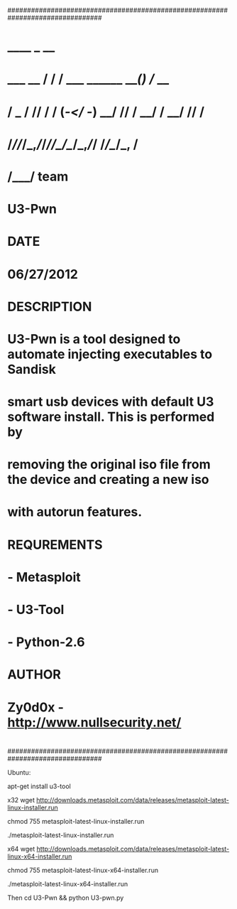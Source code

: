 ################################################################################
#                ____                     _ __                                 #
#     ___  __ __/ / /__ ___ ______ ______(_) /___ __                           #
#    / _ \/ // / / (_-</ -_) __/ // / __/ / __/ // /                           #
#   /_//_/\_,_/_/_/___/\__/\__/\_,_/_/ /_/\__/\_, /                            #
#                                            /___/ team                        #
#                                                                              #
# U3-Pwn                                                                       #
#                                                                              #
# DATE                                                                         #
# 06/27/2012                                                                   #
#                                                                              #
# DESCRIPTION                                                                  #
# U3-Pwn is a tool designed to automate injecting executables to Sandisk       #
# smart usb devices with default U3 software install. This is performed by     # 
# removing the original iso file from the device and creating a new iso        #
# with autorun features.                                                       #
#                                                                              #
# REQUREMENTS                                                                  #
# - Metasploit                                                                 #
# - U3-Tool                                                                    #
# - Python-2.6                                                                 #
#                                                                              #
# AUTHOR                                                                       #
# Zy0d0x - http://www.nullsecurity.net/                                        #
#                                                                              #
################################################################################


Ubuntu: 

apt-get install u3-tool

x32
wget http://downloads.metasploit.com/data/releases/metasploit-latest-linux-installer.run

chmod 755 metasploit-latest-linux-installer.run

./metasploit-latest-linux-installer.run

x64
wget http://downloads.metasploit.com/data/releases/metasploit-latest-linux-x64-installer.run

chmod 755 metasploit-latest-linux-x64-installer.run

./metasploit-latest-linux-x64-installer.run


Then cd U3-Pwn && python U3-pwn.py 

